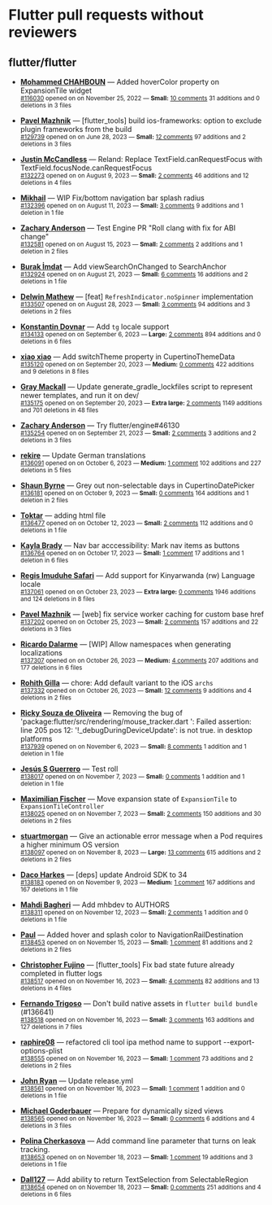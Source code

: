 # Flutter pull requests without reviewers

## flutter/flutter

* **[Mohammed  CHAHBOUN](https://github.com/M97Chahboun)** &mdash; Added hoverColor property on ExpansionTile widget<br />
    <sub>[#116030](https://github.com/flutter/flutter/pull/116030) opened on on November 25, 2022 &mdash; **Small:** [10 comments](https://github.com/flutter/flutter/pull/116030) 31 additions and 0 deletions in 3 files</sub><br />

* **[Pavel Mazhnik](https://github.com/p-mazhnik)** &mdash; [flutter_tools] build ios-frameworks: option to exclude plugin frameworks from the build<br />
    <sub>[#129739](https://github.com/flutter/flutter/pull/129739) opened on on June 28, 2023 &mdash; **Small:** [12 comments](https://github.com/flutter/flutter/pull/129739) 97 additions and 2 deletions in 3 files</sub><br />

* **[Justin McCandless](https://github.com/justinmc)** &mdash; Reland: Replace TextField.canRequestFocus with TextField.focusNode.canRequestFocus<br />
    <sub>[#132273](https://github.com/flutter/flutter/pull/132273) opened on on August 9, 2023 &mdash; **Small:** [2 comments](https://github.com/flutter/flutter/pull/132273) 46 additions and 12 deletions in 4 files</sub><br />

* **[Mikhail](https://github.com/mishapark)** &mdash; WIP Fix/bottom navigation bar splash radius<br />
    <sub>[#132396](https://github.com/flutter/flutter/pull/132396) opened on on August 11, 2023 &mdash; **Small:** [3 comments](https://github.com/flutter/flutter/pull/132396) 9 additions and 1 deletion in 1 file</sub><br />

* **[Zachary Anderson](https://github.com/zanderso)** &mdash; Test Engine PR "Roll clang with fix for ABI change"<br />
    <sub>[#132581](https://github.com/flutter/flutter/pull/132581) opened on on August 15, 2023 &mdash; **Small:** [2 comments](https://github.com/flutter/flutter/pull/132581) 2 additions and 1 deletion in 2 files</sub><br />

* **[Burak İmdat](https://github.com/burakJs)** &mdash; Add viewSearchOnChanged to SearchAnchor<br />
    <sub>[#132924](https://github.com/flutter/flutter/pull/132924) opened on on August 21, 2023 &mdash; **Small:** [6 comments](https://github.com/flutter/flutter/pull/132924) 16 additions and 2 deletions in 1 file</sub><br />

* **[Delwin Mathew](https://github.com/opxdelwin)** &mdash; [feat] `RefreshIndicator.noSpinner` implementation<br />
    <sub>[#133507](https://github.com/flutter/flutter/pull/133507) opened on on August 28, 2023 &mdash; **Small:** [3 comments](https://github.com/flutter/flutter/pull/133507) 94 additions and 3 deletions in 2 files</sub><br />

* **[Konstantin Dovnar](https://github.com/Vorkytaka)** &mdash; Add `tg` locale support<br />
    <sub>[#134133](https://github.com/flutter/flutter/pull/134133) opened on on September 6, 2023 &mdash; **Large:** [2 comments](https://github.com/flutter/flutter/pull/134133) 894 additions and 0 deletions in 6 files</sub><br />

* **[xiao xiao](https://github.com/xiaoxiaowesley)** &mdash; Add switchTheme property in CupertinoThemeData <br />
    <sub>[#135120](https://github.com/flutter/flutter/pull/135120) opened on on September 20, 2023 &mdash; **Medium:** [0 comments](https://github.com/flutter/flutter/pull/135120) 422 additions and 9 deletions in 8 files</sub><br />

* **[Gray Mackall](https://github.com/gmackall)** &mdash; Update generate_gradle_lockfiles script to represent newer templates, and run it on dev/<br />
    <sub>[#135175](https://github.com/flutter/flutter/pull/135175) opened on on September 20, 2023 &mdash; **Extra large:** [2 comments](https://github.com/flutter/flutter/pull/135175) 1149 additions and 701 deletions in 48 files</sub><br />

* **[Zachary Anderson](https://github.com/zanderso)** &mdash; Try flutter/engine#46130<br />
    <sub>[#135254](https://github.com/flutter/flutter/pull/135254) opened on on September 21, 2023 &mdash; **Small:** [2 comments](https://github.com/flutter/flutter/pull/135254) 3 additions and 2 deletions in 3 files</sub><br />

* **[rekire](https://github.com/rekire)** &mdash; Update German translations<br />
    <sub>[#136091](https://github.com/flutter/flutter/pull/136091) opened on on October 6, 2023 &mdash; **Medium:** [1 comment](https://github.com/flutter/flutter/pull/136091) 102 additions and 227 deletions in 5 files</sub><br />

* **[Shaun Byrne](https://github.com/ShaunByrne-UniSA)** &mdash; Grey out non-selectable days in CupertinoDatePicker<br />
    <sub>[#136181](https://github.com/flutter/flutter/pull/136181) opened on on October 9, 2023 &mdash; **Small:** [0 comments](https://github.com/flutter/flutter/pull/136181) 164 additions and 1 deletion in 2 files</sub><br />

* **[Toktar](https://github.com/Toktarla)** &mdash; adding html file<br />
    <sub>[#136477](https://github.com/flutter/flutter/pull/136477) opened on on October 12, 2023 &mdash; **Small:** [2 comments](https://github.com/flutter/flutter/pull/136477) 112 additions and 0 deletions in 1 file</sub><br />

* **[Kayla Brady](https://github.com/KaylaBrady)** &mdash; Nav bar acccessibility: Mark nav items as buttons<br />
    <sub>[#136764](https://github.com/flutter/flutter/pull/136764) opened on on October 17, 2023 &mdash; **Small:** [1 comment](https://github.com/flutter/flutter/pull/136764) 17 additions and 1 deletion in 6 files</sub><br />

* **[Regis Imuduhe Safari](https://github.com/RegisSaffi)** &mdash; Add support for Kinyarwanda (rw) Language locale<br />
    <sub>[#137061](https://github.com/flutter/flutter/pull/137061) opened on on October 23, 2023 &mdash; **Extra large:** [0 comments](https://github.com/flutter/flutter/pull/137061) 1946 additions and 124 deletions in 8 files</sub><br />

* **[Pavel Mazhnik](https://github.com/p-mazhnik)** &mdash; [web] fix service worker caching for custom base href<br />
    <sub>[#137202](https://github.com/flutter/flutter/pull/137202) opened on on October 25, 2023 &mdash; **Small:** [2 comments](https://github.com/flutter/flutter/pull/137202) 157 additions and 22 deletions in 3 files</sub><br />

* **[Ricardo Dalarme](https://github.com/ricardodalarme)** &mdash; [WIP] Allow namespaces when generating localizations<br />
    <sub>[#137307](https://github.com/flutter/flutter/pull/137307) opened on on October 26, 2023 &mdash; **Medium:** [4 comments](https://github.com/flutter/flutter/pull/137307) 207 additions and 177 deletions in 6 files</sub><br />

* **[Rohith Gilla](https://github.com/Rohithgilla12)** &mdash; chore: Add default variant to the iOS `archs`<br />
    <sub>[#137332](https://github.com/flutter/flutter/pull/137332) opened on on October 26, 2023 &mdash; **Small:** [12 comments](https://github.com/flutter/flutter/pull/137332) 9 additions and 4 deletions in 2 files</sub><br />

* **[Ricky Souza de Oliveira](https://github.com/HeroRickyGAMES)** &mdash; Removing the bug of 'package:flutter/src/rendering/mouse_tracker.dart ': Failed assertion: line 205 pos 12: '!_debugDuringDeviceUpdate': is not true. in desktop platforms<br />
    <sub>[#137939](https://github.com/flutter/flutter/pull/137939) opened on on November 6, 2023 &mdash; **Small:** [8 comments](https://github.com/flutter/flutter/pull/137939) 1 addition and 1 deletion in 1 file</sub><br />

* **[Jesús S Guerrero](https://github.com/Jasguerrero)** &mdash; Test roll<br />
    <sub>[#138017](https://github.com/flutter/flutter/pull/138017) opened on on November 7, 2023 &mdash; **Small:** [0 comments](https://github.com/flutter/flutter/pull/138017) 1 addition and 1 deletion in 1 file</sub><br />

* **[Maximilian Fischer](https://github.com/fischerscode)** &mdash; Move expansion state of `ExpansionTile` to `ExpansionTileController`<br />
    <sub>[#138025](https://github.com/flutter/flutter/pull/138025) opened on on November 7, 2023 &mdash; **Small:** [2 comments](https://github.com/flutter/flutter/pull/138025) 150 additions and 30 deletions in 2 files</sub><br />

* **[stuartmorgan](https://github.com/stuartmorgan)** &mdash; Give an actionable error message when a Pod requires a higher minimum OS version<br />
    <sub>[#138097](https://github.com/flutter/flutter/pull/138097) opened on on November 8, 2023 &mdash; **Large:** [13 comments](https://github.com/flutter/flutter/pull/138097) 615 additions and 2 deletions in 2 files</sub><br />

* **[Daco Harkes](https://github.com/dcharkes)** &mdash; [deps] update Android SDK to 34<br />
    <sub>[#138183](https://github.com/flutter/flutter/pull/138183) opened on on November 9, 2023 &mdash; **Medium:** [1 comment](https://github.com/flutter/flutter/pull/138183) 167 additions and 167 deletions in 1 file</sub><br />

* **[Mahdi Bagheri](https://github.com/mhbdev)** &mdash; Add mhbdev to AUTHORS<br />
    <sub>[#138311](https://github.com/flutter/flutter/pull/138311) opened on on November 12, 2023 &mdash; **Small:** [2 comments](https://github.com/flutter/flutter/pull/138311) 1 addition and 0 deletions in 1 file</sub><br />

* **[Paul](https://github.com/PAException)** &mdash; Added hover and splash color to NavigationRailDestination<br />
    <sub>[#138453](https://github.com/flutter/flutter/pull/138453) opened on on November 15, 2023 &mdash; **Small:** [1 comment](https://github.com/flutter/flutter/pull/138453) 81 additions and 2 deletions in 2 files</sub><br />

* **[Christopher Fujino](https://github.com/christopherfujino)** &mdash; [flutter_tools] Fix bad state future already completed in flutter logs<br />
    <sub>[#138517](https://github.com/flutter/flutter/pull/138517) opened on on November 16, 2023 &mdash; **Small:** [4 comments](https://github.com/flutter/flutter/pull/138517) 82 additions and 13 deletions in 4 files</sub><br />

* **[Fernando Trigoso](https://github.com/fertrig)** &mdash; Don't build native assets in `flutter build bundle` (#136641)<br />
    <sub>[#138518](https://github.com/flutter/flutter/pull/138518) opened on on November 16, 2023 &mdash; **Small:** [3 comments](https://github.com/flutter/flutter/pull/138518) 163 additions and 127 deletions in 7 files</sub><br />

* **[raphire08](https://github.com/raphire08)** &mdash; refactored cli tool ipa method name to support --export-options-plist<br />
    <sub>[#138555](https://github.com/flutter/flutter/pull/138555) opened on on November 16, 2023 &mdash; **Small:** [1 comment](https://github.com/flutter/flutter/pull/138555) 73 additions and 2 deletions in 2 files</sub><br />

* **[John Ryan](https://github.com/johnpryan)** &mdash; Update release.yml<br />
    <sub>[#138561](https://github.com/flutter/flutter/pull/138561) opened on on November 16, 2023 &mdash; **Small:** [1 comment](https://github.com/flutter/flutter/pull/138561) 1 addition and 0 deletions in 1 file</sub><br />

* **[Michael Goderbauer](https://github.com/goderbauer)** &mdash; Prepare for dynamically sized views<br />
    <sub>[#138565](https://github.com/flutter/flutter/pull/138565) opened on on November 16, 2023 &mdash; **Small:** [0 comments](https://github.com/flutter/flutter/pull/138565) 6 additions and 4 deletions in 3 files</sub><br />

* **[Polina Cherkasova](https://github.com/polina-c)** &mdash; Add command line parameter that turns on leak tracking.<br />
    <sub>[#138653](https://github.com/flutter/flutter/pull/138653) opened on on November 18, 2023 &mdash; **Small:** [1 comment](https://github.com/flutter/flutter/pull/138653) 19 additions and 3 deletions in 1 file</sub><br />

* **[Dall127](https://github.com/Dall127)** &mdash; Add ability to return TextSelection from SelectableRegion<br />
    <sub>[#138654](https://github.com/flutter/flutter/pull/138654) opened on on November 18, 2023 &mdash; **Small:** [0 comments](https://github.com/flutter/flutter/pull/138654) 251 additions and 4 deletions in 6 files</sub><br />

